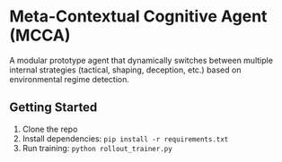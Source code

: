 # Meta-Contextual Cognitive Agent (MCCA)

A modular prototype agent that dynamically switches between multiple internal strategies (tactical, shaping, deception, etc.) based on environmental regime detection.

## Getting Started
1. Clone the repo
2. Install dependencies: `pip install -r requirements.txt`
3. Run training: `python rollout_trainer.py`